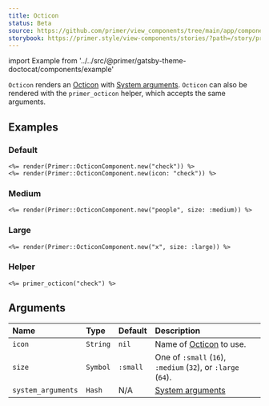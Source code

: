 ```yaml
---
title: Octicon
status: Beta
source: https://github.com/primer/view_components/tree/main/app/components/primer/octicon_component.rb
storybook: https://primer.style/view-components/stories/?path=/story/primer-octicon-component
---
```


import Example from '../../src/@primer/gatsby-theme-doctocat/components/example'

<!-- Warning: AUTO-GENERATED file, do not edit. Add code comments to your Ruby instead <3 -->

`Octicon` renders an [Octicon](https://primer.style/octicons/) with [System arguments](/system-arguments).
`Octicon` can also be rendered with the `primer_octicon` helper, which accepts the same arguments.

## Examples

### Default

<Example src="<svg aria-hidden='true' viewBox='0 0 16 16' version='1.1' height='16' width='16' class='octicon octicon-check'><path fill-rule='evenodd' d='M13.78 4.22a.75.75 0 010 1.06l-7.25 7.25a.75.75 0 01-1.06 0L2.22 9.28a.75.75 0 011.06-1.06L6 10.94l6.72-6.72a.75.75 0 011.06 0z'></path></svg><svg aria-hidden='true' viewBox='0 0 16 16' version='1.1' height='16' width='16' class='octicon octicon-check'><path fill-rule='evenodd' d='M13.78 4.22a.75.75 0 010 1.06l-7.25 7.25a.75.75 0 01-1.06 0L2.22 9.28a.75.75 0 011.06-1.06L6 10.94l6.72-6.72a.75.75 0 011.06 0z'></path></svg>" />

```erb
<%= render(Primer::OcticonComponent.new("check")) %>
<%= render(Primer::OcticonComponent.new(icon: "check")) %>
```

### Medium

<Example src="<svg aria-hidden='true' viewBox='0 0 24 24' version='1.1' height='32' width='32' class='octicon octicon-people'><path fill-rule='evenodd' d='M3.5 8a5.5 5.5 0 118.596 4.547 9.005 9.005 0 015.9 8.18.75.75 0 01-1.5.045 7.5 7.5 0 00-14.993 0 .75.75 0 01-1.499-.044 9.005 9.005 0 015.9-8.181A5.494 5.494 0 013.5 8zM9 4a4 4 0 100 8 4 4 0 000-8z'></path><path d='M17.29 8c-.148 0-.292.01-.434.03a.75.75 0 11-.212-1.484 4.53 4.53 0 013.38 8.097 6.69 6.69 0 013.956 6.107.75.75 0 01-1.5 0 5.193 5.193 0 00-3.696-4.972l-.534-.16v-1.676l.41-.209A3.03 3.03 0 0017.29 8z'></path></svg>" />

```erb
<%= render(Primer::OcticonComponent.new("people", size: :medium)) %>
```

### Large

<Example src="<svg aria-hidden='true' viewBox='0 0 24 24' version='1.1' height='64' width='64' class='octicon octicon-x'><path fill-rule='evenodd' d='M5.72 5.72a.75.75 0 011.06 0L12 10.94l5.22-5.22a.75.75 0 111.06 1.06L13.06 12l5.22 5.22a.75.75 0 11-1.06 1.06L12 13.06l-5.22 5.22a.75.75 0 01-1.06-1.06L10.94 12 5.72 6.78a.75.75 0 010-1.06z'></path></svg>" />

```erb
<%= render(Primer::OcticonComponent.new("x", size: :large)) %>
```

### Helper

<Example src="<svg aria-hidden='true' viewBox='0 0 16 16' version='1.1' height='16' width='16' class='octicon octicon-check'><path fill-rule='evenodd' d='M13.78 4.22a.75.75 0 010 1.06l-7.25 7.25a.75.75 0 01-1.06 0L2.22 9.28a.75.75 0 011.06-1.06L6 10.94l6.72-6.72a.75.75 0 011.06 0z'></path></svg>" />

```erb
<%= primer_octicon("check") %>
```

## Arguments

| Name | Type | Default | Description |
| :- | :- | :- | :- |
| `icon` | `String` | `nil` | Name of [Octicon](https://primer.style/octicons/) to use. |
| `size` | `Symbol` | `:small` | One of `:small` (`16`), `:medium` (`32`), or `:large` (`64`). |
| `system_arguments` | `Hash` | N/A | [System arguments](/system-arguments) |
